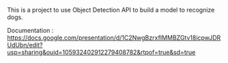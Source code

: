 This is a project to use Object Detection API to build a model to recognize dogs.

Documentation : https://docs.google.com/presentation/d/1C2NwgBzrxfIMMBZGtv18icpwJDRUdUbn/edit?usp=sharing&ouid=105932402912279408782&rtpof=true&sd=true
